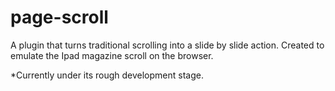 page-scroll
=================

A plugin that turns traditional scrolling into a slide by slide action.
Created to emulate the Ipad magazine scroll on the browser.

*Currently under its rough development stage.
